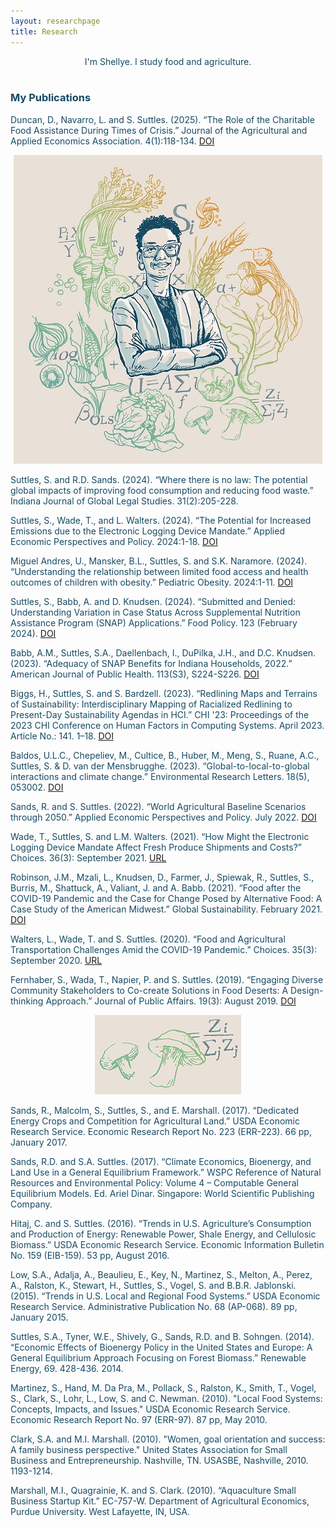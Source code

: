 ```yaml
---
layout: researchpage
title: Research
---
```

<font color="#164a63">
<center>I'm Shellye. I study food and agriculture.</center>


<br/>


### My Publications
Duncan, D., Navarro, L. and S. Suttles. (2025). “The Role of the Charitable Food Assistance During Times of Crisis.” Journal of the Agricultural and Applied Economics Association. 4(1):118-134. [DOI](https://doi.org/10.1002/jaa2.70006)

<center>
<img src="/assets/img/shellye-illustrated-smallest.jpg" alt="Shellye">
</center>

Suttles, S. and R.D. Sands. (2024). “Where there is no law: The potential global impacts of improving food consumption and reducing food waste.” Indiana Journal of Global Legal Studies. 31(2):205-228.

Suttles, S., Wade, T., and L. Walters. (2024). “The Potential for Increased Emissions due to the Electronic Logging Device Mandate.” Applied Economic Perspectives and Policy. 2024:1-18. [DOI](https://doi.org/10.1002/aepp.13469)

Miguel Andres, U., Mansker, B.L., Suttles, S. and S.K. Naramore. (2024). “Understanding the relationship between limited food access and health outcomes of children with obesity.” Pediatric Obesity. 2024:1-11. [DOI]( https://doi.org/10.1111/ijpo.13151)

Suttles, S., Babb, A. and D. Knudsen. (2024). “Submitted and Denied: Understanding Variation in Case Status Across Supplemental Nutrition Assistance Program (SNAP) Applications.”  Food Policy. 123 (February 2024). [DOI](https://doi.org/10.1016/j.foodpol.2023.102588)

Babb, A.M., Suttles, S.A., Daellenbach, I., DuPilka, J.H., and D.C. Knudsen. (2023). “Adequacy of SNAP Benefits for Indiana Households, 2022.” American Journal of Public Health. 113(S3), S224-S226. [DOI](https://doi.org/10.2105/AJPH.2023.307408)

Biggs, H., Suttles, S. and S. Bardzell. (2023). “Redlining Maps and Terrains of Sustainability: Interdisciplinary Mapping of Racialized Redlining to Present-Day Sustainability Agendas in HCI.” CHI '23: Proceedings of the 2023 CHI Conference on Human Factors in Computing Systems. April 2023. Article No.: 141. 1–18. [DOI](https://doi.org/10.1145/3544548.3581491)

Baldos, U.L.C., Chepeliev, M., Cultice, B., Huber, M., Meng, S., Ruane, A.C., Suttles, S. & D. van der Mensbrugghe. (2023). “Global-to-local-to-global interactions and climate change.” Environmental Research Letters. 18(5), 053002. [DOI](https://doi.org/10.1088/1748-9326/acc95c)

Sands, R. and S. Suttles. (2022). “World Agricultural Baseline Scenarios through 2050.”  Applied Economic Perspectives and Policy. July 2022. [DOI](https://doi.org/10.1002/aepp.13309)

Wade, T., Suttles, S. and L.M. Walters. (2021). “How Might the Electronic Logging Device Mandate Affect Fresh Produce Shipments and Costs?” Choices. 36(3): September 2021. [URL](https://www.jstor.org/stable/27098604)

Robinson, J.M., Mzali, L., Knudsen, D., Farmer, J., Spiewak, R., Suttles, S., Burris, M., Shattuck, A., Valiant, J. and A. Babb. (2021). “Food after the COVID-19 Pandemic and the Case for Change Posed by Alternative Food: A Case Study of the American Midwest.” Global Sustainability. February 2021. [DOI](https://doi.org/10.1017/sus.2021.5)

Walters, L., Wade, T. and S. Suttles. (2020). “Food and Agricultural Transportation Challenges Amid the COVID-19 Pandemic.” Choices. 35(3): September 2020. [URL](https://www.jstor.org/stable/27098566)

Fernhaber, S., Wada, T., Napier, P. and S. Suttles. (2019). “Engaging Diverse Community Stakeholders to Co-create Solutions in Food Deserts: A Design-thinking Approach.” Journal of Public Affairs. 19(3): August 2019. [DOI]( https://doi.org/10.1002/pa.1874)

<center>
<img src="/assets/img/twomushroom002_small.png" alt="Two mushrooms and equation">
</center>

Sands, R., Malcolm, S., Suttles, S., and E. Marshall. (2017). “Dedicated Energy Crops and Competition for Agricultural Land.” USDA Economic Research Service. Economic Research Report No. 223 (ERR-223). 66 pp, January 2017.

Sands, R.D. and S.A. Suttles. (2017). “Climate Economics, Bioenergy, and Land Use in a General Equilibrium Framework.” WSPC Reference of Natural Resources and Environmental Policy: Volume 4 – Computable General Equilibrium Models. Ed. Ariel Dinar. Singapore: World Scientific Publishing Company.

Hitaj, C. and S. Suttles. (2016). “Trends in U.S. Agriculture’s Consumption and Production of Energy: Renewable Power, Shale Energy, and Cellulosic Biomass.” USDA Economic Research Service. Economic Information Bulletin No. 159 (EIB-159). 53 pp, August 2016.

Low, S.A., Adalja, A., Beaulieu, E., Key, N., Martinez, S., Melton, A., Perez, A., Ralston, K., Stewart, H., Suttles, S., Vogel, S. and B.B.R. Jablonski. (2015). “Trends in U.S. Local and Regional Food Systems.” USDA Economic Research Service. Administrative Publication No. 68 (AP-068). 89 pp, January 2015.

Suttles, S.A., Tyner, W.E., Shively, G., Sands, R.D. and B. Sohngen. (2014). “Economic Effects of Bioenergy Policy in the United States and Europe: A General Equilibrium Approach Focusing on Forest Biomass.” Renewable Energy, 69. 428-436. 2014.

Martinez, S., Hand, M. Da Pra, M., Pollack, S., Ralston, K., Smith, T., Vogel, S., Clark, S., Lohr, L., Low, S. and C. Newman. (2010). "Local Food Systems: Concepts, Impacts, and Issues." USDA Economic Research Service. Economic Research Report No. 97 (ERR-97). 87 pp, May 2010.

Clark, S.A. and M.I. Marshall. (2010). "Women, goal orientation and success: A family business perspective." United States Association for Small Business and Entrepreneurship. Nashville, TN. USASBE, Nashville, 2010. 1193-1214.

Marshall, M.I., Quagrainie, K. and S. Clark. (2010). “Aquaculture Small Business Startup Kit.” EC-757-W. Department of Agricultural Economics, Purdue University. West Lafayette, IN, USA.

</font>
